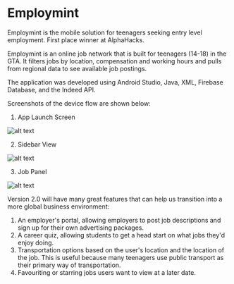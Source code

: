 # Employmint

Employmint is the mobile solution for teenagers seeking entry level employment. First place winner at AlphaHacks.

Employmint is an online job network that is built for teenagers (14-18) in the GTA. It filters jobs by location, compensation and working hours and pulls from regional data to see available job postings.

The application was developed using Android Studio, Java, XML, Firebase Database, and the Indeed API. 

Screenshots of the device flow are shown below: 

1. App Launch Screen

![alt text](https://raw.githubusercontent.com/ShreyasPrasad/Employmint/master/screenshots/applaunch.jpg)

2. Sidebar View

![alt text](https://raw.githubusercontent.com/ShreyasPrasad/Employmint/master/screenshots/sidepanel.jpg)

3. Job Panel

![alt text](https://raw.githubusercontent.com/ShreyasPrasad/Employmint/master/screenshots/jobsearch.jpg)

Version 2.0 will have many great features that can help us transition into a more global business environment:

1. An employer's portal, allowing employers to post job descriptions and sign up for their own advertising packages.
2. A career quiz, allowing students to get a head start on what jobs they'd enjoy doing.
3. Transportation options based on the user's location and the location of the job. This is useful because many teenagers use public transport as their primary way of transportation.
4. Favouriting or starring jobs users want to view at a later date.
